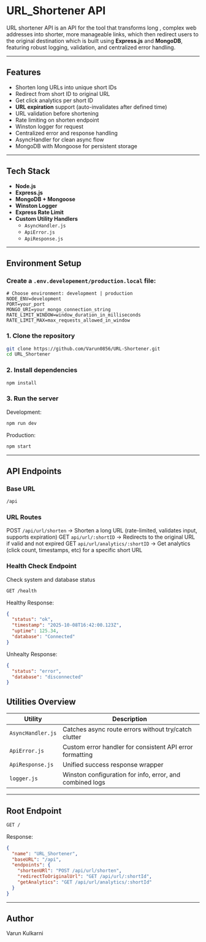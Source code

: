# URL_Shortener API
URL shortener API is an API for the tool that transforms long , complex web addresses into shorter, more manageable links, which then redirect users to the original destination which is built using **Express.js** and **MongoDB**, featuring robust logging, validation, and centralized error handling.

---

## Features
- Shorten long URLs into unique short IDs
- Redirect from short ID to original URL
- Get click analytics per short ID
- **URL expiration** support (auto-invalidates after defined time)
- URL validation before shortening
- Rate limiting on shorten endpoint
- Winston logger for request
- Centralized error and response handling
- AsyncHandler for clean async flow
- MongoDB with Mongoose for persistent storage

---

## Tech Stack
- **Node.js**
- **Express.js**
- **MongoDB + Mongoose**
- **Winston Logger**
- **Express Rate Limit**
- **Custom Utility Handlers**
  - `AsyncHandler.js`
  - `ApiError.js`
  - `ApiResponse.js`

---

## Environment Setup
### Create a `.env.developement/production.local` file:
```env
# Choose environment: development | production
NODE_ENV=development
PORT=your_port
MONGO_URI=your_mongo_connection_string
RATE_LIMIT_WINDOW=window_duration_in_milliseconds
RATE_LIMIT_MAX=max_requests_allowed_in_window
```

### 1. Clone the repository
```bash
git clone https://github.com/Varun0856/URL-Shortener.git
cd URL_Shortener
```

### 2. Install dependencies
```bash
npm install
```

### 3. Run the server
Development:
```bash
npm run dev
```
Production:
```bash
npm start
```

---

## API Endpoints
### Base URL
```bash
/api
```

### URL Routes
POST `/api/url/shorten` -> Shorten a long URL (rate-limited, validates input, supports expiration)
GET `api/url/:shortID` -> Redirects to the original URL if valid and not expired
GET `api/url/analytics/:shortID` -> Get analytics (click count, timestamps, etc) for a specific short URL

### Health Check Endpoint
Check system and database status
```bash
GET /health
```

Healthy Response:
```json
{
  "status": "ok",
  "timestamp": "2025-10-08T16:42:00.123Z",
  "uptime": 125.34,
  "database": "Connected"
}
```

Unhealty Response:
```json
{
  "status": "error",
  "database": "disconnected"
}
```

## Utilities Overview

| Utility           | Description                                              |
| ----------------- | -------------------------------------------------------- |
| `AsyncHandler.js` | Catches async route errors without try/catch clutter     |
| `ApiError.js`     | Custom error handler for consistent API error formatting |
| `ApiResponse.js`  | Unified success response wrapper                         |
| `logger.js`       | Winston configuration for info, error, and combined logs |


---

## Root Endpoint
```bash
GET /
```

Response:
```json
{
  "name": "URL_Shortener",
  "baseURL": "/api",
  "endpoints": {
    "shortenURl": "POST /api/url/shorten",
    "redirectToOriginalUrl": "GET /api/url/:shortId",
    "getAnalytics": "GET /api/url/analytics/:shortId"
  }
}
```

---

## Author
Varun Kulkarni